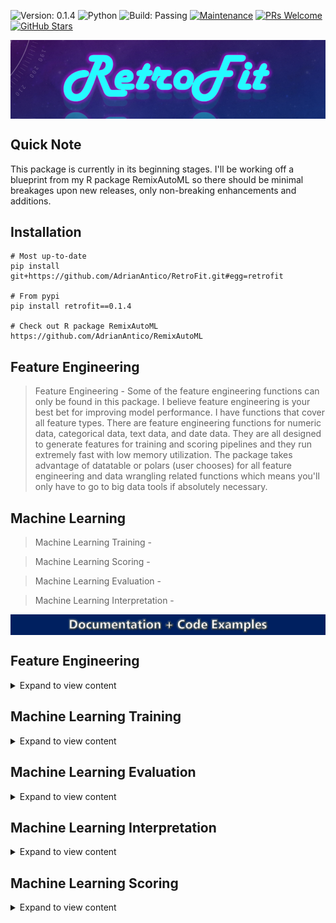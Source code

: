 ![Version: 0.1.4](https://img.shields.io/static/v1?label=Version&message=0.1.4&color=blue&?style=plastic)
![Python](https://img.shields.io/badge/Python-3.6%20%7C%203.7%20%7C%203.8%20%7C%203.9-blue)
![Build: Passing](https://img.shields.io/static/v1?label=Build&message=passing&color=brightgreen)
[![Maintenance](https://img.shields.io/badge/Maintained%3F-yes-green.svg)](https://GitHub.com/Naereen/StrapDown.js/graphs/commit-activity)
[![PRs Welcome](https://img.shields.io/badge/PRs-welcome-brightgreen.svg?style=default)](http://makeapullrequest.com)
[![GitHub Stars](https://img.shields.io/github/stars/AdrianAntico/RetroFit.svg?style=social)](https://github.com/AdrianAntico/retrofit)

<img src="https://raw.githubusercontent.com/AdrianAntico/RetroFit/main/images/PackageLogo.PNG" align="center" width="1000" />

## Quick Note
This package is currently in its beginning stages. I'll be working off a blueprint from my R package RemixAutoML so there should be minimal breakages upon new releases, only non-breaking enhancements and additions. 

## Installation
```
# Most up-to-date
pip install git+https://github.com/AdrianAntico/RetroFit.git#egg=retrofit

# From pypi
pip install retrofit==0.1.4

# Check out R package RemixAutoML
https://github.com/AdrianAntico/RemixAutoML
```


## Feature Engineering

> Feature Engineering - Some of the feature engineering functions can only be found in this package. I believe feature engineering is your best bet for improving model performance. I have functions that cover all feature types. There are feature engineering functions for numeric data, categorical data, text data, and date data. They are all designed to generate features for training and scoring pipelines and they run extremely fast with low memory utilization. The package takes advantage of datatable or polars (user chooses) for all feature engineering and data wrangling related functions which means you'll only have to go to big data tools if absolutely necessary.

## Machine Learning

> Machine Learning Training -

> Machine Learning Scoring -

> Machine Learning Evaluation -

> Machine Learning Interpretation -



<img src="https://raw.githubusercontent.com/AdrianAntico/RetroFit/main/images/Documentation.PNG" align="center" width="1000" />




## Feature Engineering
<p>

<details><summary>Expand to view content</summary>
<p>


### FE0 Feature Engineering: Row-Dependence
<p>

<details><summary>Expand to view content</summary>
<p>


#### **FE0_AutoLags()**
<p>

<details><summary>Function Description</summary>
<p>
 
<code>FE0_AutoLags()</code> Automatically generate any number of lags, for any number of columns, by any number of By-Variables, using datatable.

</p>
</details>

<details><summary>Code Example</summary>
<p>

```
# QA: Test FE0_AutoLags
import pkg_resources
import timeit
import datatable as dt
import polars as pl
import retrofit
from retrofit import FeatureEngineering as fe

## No Group Example: datatable
FilePath = pkg_resources.resource_filename('retrofit', 'datasets/BenchmarkData.csv')
data = dt.fread(FilePath)
t_start = timeit.default_timer()
Output = fe.FE0_AutoLags(
  data=data, 
  ArgsList=None, 
  LagPeriods=1, 
  LagColumnNames='Leads', 
  DateColumnName='CalendarDateColumn', 
  ByVariables=None, 
  ImputeValue=-1, 
  Sort=True, 
  Processing='datatable', 
  InputFrame='datatable', 
  OutputFrame='datatable')
t_end = timeit.default_timer()
print(t_end - t_start)
data1 = Output['data']
ArgsList = Output['ArgsList']
del Output
print(data1.names)
print(ArgsList)

## No Group Example: polars
data = pl.read_csv("C:/Users/Bizon/Documents/GitHub/BenchmarkData.csv")
t_start = timeit.default_timer()
Output = fe.FE0_AutoLags(
  data=data, 
  ArgsList=None, 
  LagPeriods=1, 
  LagColumnNames='Leads', 
  DateColumnName='CalendarDateColumn', 
  ByVariables=None, 
  ImputeValue=-1.0, 
  Sort=True, 
  Processing='polars', 
  InputFrame='polars', 
  OutputFrame='polars')
t_end = timeit.default_timer()
print(t_end - t_start)
data2 = Output['data']
ArgsList = Output['ArgsList']
del Output
print(data2.columns)
print(ArgsList)

## Group Example, Single Lag: datatable
FilePath = pkg_resources.resource_filename('retrofit', 'datasets/BenchmarkData.csv') 
data = dt.fread(FilePath)
t_start = timeit.default_timer()
Output = fe.FE0_AutoLags(
  data=data, 
  ArgsList=None, 
  LagPeriods=1, 
  LagColumnNames='Leads', 
  DateColumnName='CalendarDateColumn', 
  ByVariables=['MarketingSegments','MarketingSegments2','MarketingSegments3', 'Label'], 
  ImputeValue=-1, 
  Sort=True, 
  Processing='datatable',
  InputFrame='datatable',
  OutputFrame='datatable')
t_end = timeit.default_timer()
print(t_end - t_start)
data1 = Output['data']
ArgsList = Output['ArgsList']
del Output
print(data1.names)
print(ArgsList)

## Group Exmaple: polars
data = pl.read_csv("C:/Users/Bizon/Documents/GitHub/BenchmarkData.csv")
t_start = timeit.default_timer()
Output = fe.FE0_AutoLags(
  data=data, 
  ArgsList=None, 
  LagPeriods=1, 
  LagColumnNames='Leads', 
  DateColumnName='CalendarDateColumn', 
  ByVariables=['MarketingSegments','MarketingSegments2','MarketingSegments3', 'Label'], 
  ImputeValue=-1.0, 
  Sort=True, 
  Processing='polars', 
  InputFrame='polars', 
  OutputFrame='polars')
t_end = timeit.default_timer()
print(t_end - t_start)
data2 = Output['data']
ArgsList = Output['ArgsList']
del Output
print(data2.columns)
print(ArgsList)

## Group and Multiple Periods and LagColumnNames: datatable
FilePath = pkg_resources.resource_filename('retrofit', 'datasets/BenchmarkData.csv') 
data = dt.fread(FilePath)
t_start = timeit.default_timer()
Output = fe.FE0_AutoLags(
  data=data, 
  ArgsList=None, 
  LagPeriods=[1,3,5], 
  LagColumnNames=['Leads','XREGS1'], 
  DateColumnName='CalendarDateColumn', 
  ByVariables=['MarketingSegments','MarketingSegments2','MarketingSegments3', 'Label'], 
  ImputeValue=-1, 
  Sort=True, 
  Processing='datatable', 
  InputFrame='datatable', 
  OutputFrame='datatable')
t_end = timeit.default_timer()
print(t_end - t_start)
data1 = Output['data']
ArgsList = Output['ArgsList']
del Output
print(data1.names)
print(ArgsList)

## Group and Multiple Periods and LagColumnNames: datatable
data = pl.read_csv("C:/Users/Bizon/Documents/GitHub/BenchmarkData.csv")
t_start = timeit.default_timer()
Output = fe.FE0_AutoLags(
  data=data, 
  ArgsList=None, 
  LagPeriods=[1,3,5],
  LagColumnNames=['Leads','XREGS1'], 
  DateColumnName='CalendarDateColumn', 
  ByVariables=['MarketingSegments','MarketingSegments2','MarketingSegments3', 'Label'], 
  ImputeValue=-1.0, 
  Sort=True, 
  Processing='polars', 
  InputFrame='polars', 
  OutputFrame='polars')
t_end = timeit.default_timer()
print(t_end - t_start)
data2 = Output['data']
ArgsList = Output['ArgsList']
del Output
print(data2.columns)
print(ArgsList)
```

</p>
</details>



#### **FE0_AutoRollStats()**
<p>


<details><summary>Function Description</summary>
<p>
 
<code>FE0_AutoRollStats()</code> Automatically generate any number of moving averages, moving standard deviations, moving mins and moving maxs from any number of source columns, by any number of By-Variables, using datatable.

</p>
</details>

<details><summary>Code Example</summary>
<p>

```
# Test Function
import pkg_resources
import timeit
import datatable as dt
import retrofit
from retrofit import FeatureEngineering as fe

## Group Example:
FilePath = pkg_resources.resource_filename('retrofit', 'datasets/BenchmarkData.csv')
data = dt.fread(FilePath)
t_start = timeit.default_timer()
data = fe.FE0_AutoRollStats(
  data=data, 
  RollColumnNames='Leads', 
  DateColumnName='CalendarDateColumn', 
  ByVariables=None, 
  MovingAvg_Periods=[3,5,7], 
  MovingSD_Periods=[3,5,7], 
  MovingMin_Periods=[3,5,7], 
  MovingMax_Periods=[3,5,7], 
  ImputeValue=-1, 
  Sort=True, 
  Processing='datatable', 
  InputFrame='datatable', 
  OutputFrame='datatable')
t_end = timeit.default_timer()
print(t_end - t_start)
print(data.names)
    
## Group and Multiple Periods and RollColumnNames:
FilePath = pkg_resources.resource_filename('retrofit', 'datasets/BenchmarkData.csv') 
data = dt.fread(FilePath)
t_start = timeit.default_timer()
data = fe.FE0_AutoRollStats(
  data=data, 
  RollColumnNames=['Leads','XREGS1'], 
  DateColumnName='CalendarDateColumn', 
  ByVariables=['MarketingSegments', 'MarketingSegments2', 'MarketingSegments3', 'Label'], 
  MovingAvg_Periods=[3,5,7], 
  MovingSD_Periods=[3,5,7], 
  MovingMin_Periods=[3,5,7], 
  MovingMax_Periods=[3,5,7], 
  ImputeValue=-1, 
  Sort=True, 
  Processing='datatable', 
  InputFrame='datatable', 
  OutputFrame='datatable')
t_end = timeit.default_timer()
print(t_end - t_start)
print(data.names)

## No Group Example:
FilePath = pkg_resources.resource_filename('retrofit', 'datasets/BenchmarkData.csv') 
data = dt.fread(FilePath)
t_start = timeit.default_timer()
data = fe.FE0_AutoRollStats(
  data=data, 
  RollColumnNames='Leads', 
  DateColumnName='CalendarDateColumn', 
  ByVariables=None, 
  MovingAvg_Periods=[3,5,7], 
  MovingSD_Periods=[3,5,7], 
  MovingMin_Periods=[3,5,7], 
  MovingMax_Periods=[3,5,7], 
  ImputeValue=-1, 
  Sort=True, 
  Processing='datatable', 
  InputFrame='datatable', 
  OutputFrame='datatable')
t_end = timeit.default_timer()
print(t_end - t_start)
print(data.names)
```

</p>
</details>



#### **FE0_AutoDiff()**
<p>

<details><summary>Function Description</summary>
<p>
 
<code>FE0_AutoDiff()</code> Automatically generate any number of differences from any number of source columns, for numeric, character, and date columns, by any number of By-Variables, using datatable.

</p>
</details>

<details><summary>Code Example</summary>
<p>

```
# Test Function
import pkg_resources
import timeit
import datatable as dt
import retrofit
from retrofit import FeatureEngineering as fe

## Group Example:
FilePath = pkg_resources.resource_filename('retrofit', 'datasets/BenchmarkData.csv')
data = dt.fread(FilePath)
t_start = timeit.default_timer()
data = fe.FE0_AutoDiff(
  data=data, 
  DateColumnName = 'CalendarDateColumn', 
  ByVariables = ['MarketingSegments', 'MarketingSegments2', 'MarketingSegments3', 'Label'], 
  DiffNumericVariables = 'Leads', 
  DiffDateVariables = 'CalendarDateColumn', 
  DiffGroupVariables = None, 
  NLag1 = 0, 
  NLag2 = 1, 
  Sort=True, 
  Processing='datatable',
  InputFrame = 'datatable', 
  OutputFrame = 'datatable')
t_end = timeit.default_timer()
print(t_end - t_start)
print(data.names)
    
## Group and Multiple Periods and RollColumnNames:
FilePath = pkg_resources.resource_filename('retrofit', 'datasets/BenchmarkData.csv')
data = dt.fread(FilePath)
t_start = timeit.default_timer()
data = fe.FE0_AutoDiff(
  data=data, 
  DateColumnName = 'CalendarDateColumn',
  ByVariables = ['MarketingSegments', 'MarketingSegments2', 'MarketingSegments3', 'Label'], 
  DiffNumericVariables = 'Leads', 
  DiffDateVariables = 'CalendarDateColumn', 
  DiffGroupVariables = None, 
  NLag1 = 0, 
  NLag2 = 1, 
  Sort=True, 
  Processing = 'datatable',
  InputFrame = 'datatable',
  OutputFrame = 'datatable')
t_end = timeit.default_timer()
print(t_end - t_start)
print(data.names)

## No Group Example:
FilePath = pkg_resources.resource_filename('retrofit', 'datasets/BenchmarkData.csv') 
data = dt.fread(FilePath)
t_start = timeit.default_timer()
data = fe.FE0_AutoDiff(
  data=data, 
  DateColumnName = 'CalendarDateColumn', 
  ByVariables = None, 
  DiffNumericVariables = 'Leads', 
  DiffDateVariables = 'CalendarDateColumn', 
  DiffGroupVariables = None, 
  NLag1 = 0, 
  NLag2 = 1, 
  Sort=True, 
  Processing = 'datatable',
  InputFrame = 'datatable', 
  OutputFrame = 'datatable')
t_end = timeit.default_timer()
print(t_end - t_start)
print(data.names)
```

</p>
</details>



</p>
</details>


### FE1 Feature Engineering: Row-Independence
<p>

<details><summary>Expand to view content</summary>
<p>

#### **FE1_AutoCalendarVariables()**
<p>

<details><summary>Function Description</summary>
<p>
 
<code>FE1_AutoCalendarVariables()</code> Automatically generate calendar variables from your datatable.

</p>
</details>

<details><summary>Code Example</summary>
<p>

```
# Test Function
import pkg_resources
import timeit
import datatable as dt
import retrofit
from retrofit import FeatureEngineering as fe
 
# Data can be created using the R package RemixAutoML and function FakeDataGenerator
FilePath = pkg_resources.resource_filename('retrofit', 'datasets/BenchmarkData.csv') 
data = dt.fread(FilePath)
t_start = timeit.default_timer()
data = fe.AutoCalendarVariables(
  data=data, 
  ArgsList=None, 
  DateColumnNames = 'CalendarDateColumn', 
  CalendarVariables = ['wday','mday','wom','month','quarter','year'], 
  Processing = 'datatable', 
  InputFrame = 'datatable', 
  OutputFrame = 'datatable')
t_end = timeit.default_timer()
print(t_end - t_start)
data.names
```

</p>
</details>





#### **FE1_DummyVariables()**
<p>

<details><summary>Function Description</summary>
<p>
 
<code>FE1_DummyVariables()</code> Automatically generate dummy variables for user supplied categorical columns

</p>
</details>

<details><summary>Code Example</summary>
<p>

```
# Example: datatable
import pkg_resources
import timeit
import datatable as dt
import retrofit
from retrofit import FeatureEngineering as fe
FilePath = pkg_resources.resource_filename('retrofit', 'datasets/BenchmarkData.csv') 
data = dt.fread(FilePath)
t_start = timeit.default_timer()
Output = fe.FE1_DummyVariables(
  data=data, 
  ArgsList=None, 
  CategoricalColumnNames=['MarketingSegments','MarketingSegments2'], 
  Processing='datatable', 
  InputFrame='datatable', 
  OutputFrame='datatable')
t_end = timeit.default_timer()
t_end - t_start
data = Output['data']
ArgsList = Output['ArgsList']


# Example: polars
import retrofit
from retrofit import FeatureEngineering as fe
import polars as pl
data = pl.read_csv("C:/Users/Bizon/Documents/GitHub/BenchmarkData.csv")
t_start = timeit.default_timer()
Output = fe.FE1_DummyVariables(
  data=data, 
  ArgsList=None, 
  CategoricalColumnNames=['MarketingSegments','MarketingSegments2'], 
  Processing='polars', 
  InputFrame='polars', 
  OutputFrame='polars')
t_end = timeit.default_timer()
t_end - t_start
data = Output['data']
ArgsList = Output['ArgsList']
```

</p>
</details>





</p>
</details>



### FE2 Feature Engineering: Full-Data-Set
<p>

<details><summary>Expand to view content</summary>
<p>


#### **FE2_AutoDataParition()**
<p>

<details><summary>Function Description</summary>
<p>
 
<code>FE2_AutoDataParition()</code> Automatically create data sets for training based on random or time based splits

</p>
</details>

<details><summary>Code Example</summary>
<p>


```
# FE2_AutoDataParition
import pkg_resources
import timeit
import datatable as dt
import polars as pl
import retrofit
from retrofit import FeatureEngineering as fe
from retrofit import utils as u

# datatable random Example
FilePath = pkg_resources.resource_filename('retrofit', 'datasets/BenchmarkData.csv') 
data = dt.fread(FilePath)
t_start = timeit.default_timer()
DataSets = fe.FE2_AutoDataParition(
  data=data, 
  ArgsList=None, 
  DateColumnName='CalendarDateColumn', 
  PartitionType='random', 
  Ratios=[0.70,0.20,0.10], 
  Sort = False,
  ByVariables=None, 
  Processing='datatable', 
  InputFrame='datatable', 
  OutputFrame='datatable')
t_end = timeit.default_timer()
print(t_end - t_start)
TrainData = DataSets['TrainData']
ValidationData = DataSets['ValidationData']
TestData = DataSets['TestData']
ArgsList = DataSets['ArgsList']

# polars random Example
data = pl.read_csv("C:/Users/Bizon/Documents/GitHub/BenchmarkData.csv")
t_start = timeit.default_timer()
DataSets = fe.FE2_AutoDataParition(
  data=data, 
  ArgsList=None, 
  DateColumnName='CalendarDateColumn', 
  PartitionType='random', 
  Ratios=[0.70,0.20,0.10], 
  ByVariables=None, 
  Sort = False,
  Processing='polars', 
  InputFrame='polars', 
  OutputFrame='polars')
t_end = timeit.default_timer()
print(t_end - t_start)
TrainData = DataSets['TrainData']
ValidationData = DataSets['ValidationData']
TestData = DataSets['TestData']
ArgsList = DataSets['ArgsList']

# datatable time Example
FilePath = pkg_resources.resource_filename('retrofit', 'datasets/BenchmarkData.csv')
data = dt.fread(FilePath)
t_start = timeit.default_timer()
DataSets = fe.FE2_AutoDataParition(
  data=data, 
  ArgsList=None, 
  DateColumnName='CalendarDateColumn', 
  PartitionType='time', 
  Ratios=[0.70,0.20,0.10], 
  Sort = True,
  ByVariables=None, 
  Processing='datatable', 
  InputFrame='datatable', 
  OutputFrame='datatable')
t_end = timeit.default_timer()
print(t_end - t_start)
TrainData = DataSets['TrainData']
ValidationData = DataSets['ValidationData']
TestData = DataSets['TestData']
ArgsList = DataSets['ArgsList']

# polars time Example
data = pl.read_csv("C:/Users/Bizon/Documents/GitHub/BenchmarkData.csv")
t_start = timeit.default_timer()
DataSets = fe.FE2_AutoDataParition(
  data=data, 
  ArgsList=None, 
  DateColumnName='CalendarDateColumn', 
  PartitionType='time', 
  Ratios=[0.70,0.20,0.10], 
  ByVariables=None, 
  Sort = True,
  Processing='polars', 
  InputFrame='polars', 
  OutputFrame='polars')
t_end = timeit.default_timer()
t_end - t_start
TrainData = DataSets['TrainData']
ValidationData = DataSets['ValidationData']
TestData = DataSets['TestData']
ArgsList = DataSets['ArgsList']
```

</p>
</details>




</p>
</details>


### FE3 Feature Engineering: Model-Based
<p>

<details><summary>Expand to view content</summary>
<p>

##### Coming soon

</p>
</details>

</p>
</details>



## Machine Learning Training
<p>
 
<details><summary>Expand to view content</summary>
<p>


### ML0 Machine Learning: Prepare for Modeling
<p>

<details><summary>Expand to view content</summary>
<p>


#### **ML0_Parameters()**
<details><summary>Function Description</summary>
<p>
 
<code>ML0_Parameters()</code> Automatically generate parameters for modeling. User can update the parameters as desired.

</p>
</details>

<details><summary>Code Example</summary>
<p>

```
# Setup Environment
import pkg_resources
import timeit
import datatable as dt
from datatable import sort, f, by
import retrofit
from retrofit import FeatureEngineering as fe
from retrofit import MachineLearning as ml

# Load some data
FilePath = pkg_resources.resource_filename('retrofit', 'datasets/BenchmarkData.csv') 
data = dt.fread(FilePath)

# Create partitioned data sets
Data = fe.FE2_AutoDataParition(
  data=data, 
  ArgsList=None, 
  DateColumnName=None, 
  PartitionType='random', 
  Ratios=[0.7,0.2,0.1], 
  ByVariables=None, 
  Sort=False, 
  Processing='datatable', 
  InputFrame='datatable', 
  OutputFrame='datatable')

# Prepare modeling data sets
DataSets = ml.ML0_GetModelData(
  Processing='catboost',
  TrainData=Data['TrainData'],
  ValidationData=Data['ValidationData'],
  TestData=Data['TestData'],
  ArgsList=None,
  TargetColumnName='Leads',
  NumericColumnNames=['XREGS1','XREGS2','XREGS3'],
  CategoricalColumnNames=['MarketingSegments','MarketingSegments2','MarketingSegments3','Label'],
  TextColumnNames=None,
  WeightColumnName=None,
  Threads=-1,
  InputFrame='datatable')

# Get args list for algorithm and target type
ModelArgs = ml.ML0_Parameters(
  Algorithms='CatBoost', 
  TargetType="Regression", 
  TrainMethod="Train")
```

</p>
</details>



#### **ML0_GetModelData()**
<p>

<details><summary>Function Description</summary>
<p>
 
<code>ML0_GetModelData()</code> Automatically create data sets chosen ML algorithm. Currently supports catboost, xgboost, and lightgbm.

</p>
</details>

<details><summary>Code Example</summary>
<p>

```
# ML0_GetModelData Example:
import pkg_resources
import datatable as dt
from datatable import sort, f, by
import retrofit
from retrofit import FeatureEngineering as fe
from retrofit import MachineLearning as ml

############################################################################################
# CatBoost
############################################################################################

# Load some data
FilePath = pkg_resources.resource_filename('retrofit', 'datasets/BenchmarkData.csv') 
data = dt.fread(FilePath)
    
# Create partitioned data sets
DataSets = fe.FE2_AutoDataParition(
  data=data, 
  ArgsList=None, 
  DateColumnName='CalendarDateColumn', 
  PartitionType='random', 
  Ratios=[0.70,0.20,0.10], 
  ByVariables=None, 
  Processing='datatable', 
  InputFrame='datatable', 
  OutputFrame='datatable')

# Collect partitioned data
TrainData = DataSets['TrainData']
ValidationData = DataSets['ValidationData']
TestData = DataSets['TestData']
del DataSets

# Create catboost data sets
DataSets = ml.ML0_GetModelData(
  TrainData=TrainData, 
  ValidationData=ValidationData, 
  TestData=TestData, 
  ArgsList=None, 
  TargetColumnName='Leads', 
  NumericColumnNames=['XREGS1', 'XREGS2', 'XREGS3'], 
  CategoricalColumnNames=['MarketingSegments','MarketingSegments2','MarketingSegments3','Label'], 
  TextColumnNames=None, 
  WeightColumnName=None, 
  Threads=-1, 
  Processing='catboost', 
  InputFrame='datatable')
  
# Collect catboost training data
catboost_train = DataSets['train_data']
catboost_validation = DataSets['validation_data']
catboost_test = DataSets['test_data']

############################################################################################
# XGBoost
############################################################################################

# Load some data
FilePath = pkg_resources.resource_filename('retrofit', 'datasets/BenchmarkData.csv') 
data = dt.fread(FilePath)
    
# Create partitioned data sets
DataSets = fe.FE2_AutoDataParition(
  data=data, 
  ArgsList=None, 
  DateColumnName='CalendarDateColumn', 
  PartitionType='random', 
  Ratios=[0.70,0.20,0.10], 
  ByVariables=None, 
  Processing='datatable', 
  InputFrame='datatable', 
  OutputFrame='datatable')

# Collect partitioned data
TrainData = DataSets['TrainData']
ValidationData = DataSets['ValidationData']
TestData = DataSets['TestData']
del DataSets

# Create xgboost data sets
DataSets = ml.ML0_GetModelData(
  TrainData=TrainData, 
  ValidationData=ValidationData, 
  TestData=TestData, 
  ArgsList=None, 
  TargetColumnName='Leads', 
  NumericColumnNames=['XREGS1', 'XREGS2', 'XREGS3'], 
  CategoricalColumnNames=['MarketingSegments','MarketingSegments2','MarketingSegments3','Label'], 
  TextColumnNames=None, 
  WeightColumnName=None, 
  Threads=-1, 
  Processing='xgboost', 
  InputFrame='datatable')
  
# Collect xgboost training data
xgboost_train = DataSets['train_data']
xgboost_validation = DataSets['validation_data']
xgboost_test = DataSets['test_data']

############################################################################################
# LightGBM
############################################################################################

# Load some data
FilePath = pkg_resources.resource_filename('retrofit', 'datasets/BenchmarkData.csv') 
data = dt.fread(FilePath)
    
# Create partitioned data sets
DataSets = fe.FE2_AutoDataParition(
  data=data, 
  ArgsList=None, 
  DateColumnName='CalendarDateColumn', 
  PartitionType='random', 
  Ratios=[0.70,0.20,0.10], 
  ByVariables=None, 
  Processing='datatable', 
  InputFrame='datatable', 
  OutputFrame='datatable')

# Collect partitioned data
TrainData = DataSets['TrainData']
ValidationData = DataSets['ValidationData']
TestData = DataSets['TestData']
del DataSets

# Create lightgbm data sets
DataSets = ml.ML0_GetModelData(
  TrainData=TrainData, 
  ValidationData=ValidationData, 
  TestData=TestData, 
  ArgsList=None, 
  TargetColumnName='Leads', 
  NumericColumnNames=['XREGS1', 'XREGS2', 'XREGS3'], 
  CategoricalColumnNames=['MarketingSegments','MarketingSegments2','MarketingSegments3','Label'], 
  TextColumnNames=None, 
  WeightColumnName=None, 
  Threads=-1, 
  Processing='lightgbm', 
  InputFrame='datatable')
  
# Collect lightgbm training data
lightgbm_train = DataSets['train_data']
lightgbm_validation = DataSets['validation_data']
lightgbm_test = DataSets['test_data']
```

</p>
</details>




</p>
</details>



### ML1 Machine Learning: RetroFit Class
<p>

<details><summary>Expand to view content</summary>
<p>


<details><summary>Class Goals</summary>
<p>

```
####################################
# Goals
####################################

Class Initialization
Model Initialization
Training
Feature Tuning
Grid Tuning
Model Scoring
Model Evaluation
Model Interpretation
```

</p>
</details>

<details><summary>Class Functions</summary>
<p>

```
####################################
# Functions
####################################

ML1_Single_Train()
ML1_Single_Score()
PrintAlgoArgs()
```

</p>
</details>


<details><summary>Class Attributes</summary>
<p>

```
####################################
# Attributes
####################################

self.ModelArgs = ModelArgs
self.ModelArgsNames = [*self.ModelArgs]
self.Runs = len(self.ModelArgs)
self.DataSets = DataSets
self.DataSetsNames = [*self.DataSets]
self.ModelList = dict()
self.ModelListNames = []
self.FitList = dict()
self.FitListNames = []
self.EvaluationList = dict()
self.EvaluationListNames = []
self.InterpretationList = dict()
self.InterpretationListNames = []
self.CompareModelsList = dict()
self.CompareModelsListNames = []
```

</p>
</details>


<details><summary>Ftrl Examples</summary>
<p>


<details><summary>Regression</summary>
<p>

```
####################################
# Ftrl Regression
####################################

# Setup Environment
import pkg_resources
import timeit
import datatable as dt
from datatable import sort, f, by
import retrofit
from retrofit import FeatureEngineering_old as fe
from retrofit import MachineLearning as ml

# Load some data
FilePath = pkg_resources.resource_filename('retrofit', 'datasets/RegressionData.csv') 
data = dt.fread(FilePath)

# Create partitioned data sets
DataFrames = fe.FE2_AutoDataParition(
  data = data, 
  ArgsList = None, 
  DateColumnName = None, 
  PartitionType = 'random', 
  Ratios = [0.7,0.2,0.1], 
  ByVariables = None, 
  Sort = False, 
  Processing = 'datatable', 
  InputFrame = 'datatable', 
  OutputFrame = 'datatable')

# Prepare modeling data sets
ModelData = ml.ML0_GetModelData(
  Processing = 'Ftrl',
  TrainData = DataFrames['TrainData'],
  ValidationData = DataFrames['ValidationData'],
  TestData = DataFrames['TestData'],
  ArgsList = None,
  TargetColumnName = 'Adrian',
  NumericColumnNames = list(data.names[1:11]),
  CategoricalColumnNames = ['Factor_1', 'Factor_2', 'Factor_3'],
  TextColumnNames = None,
  WeightColumnName = None,
  Threads = -1,
  InputFrame = 'datatable')

# Get args list for algorithm and target type
ModelArgs = ml.ML0_Parameters(
  Algorithms = 'Ftrl', 
  TargetType = "Regression", 
  TrainMethod = "Train")

# Initialize RetroFit
x = ml.RetroFit(ModelArgs, ModelData, DataFrames)

# Train Model
x.ML1_Single_Train(Algorithm = 'Ftrl')

# Score data
x.ML1_Single_Score(
  DataName = x.DataSetsNames[2], 
  ModelName = x.ModelListNames[0], 
  Algorithm = 'Ftrl', 
  NewData = None)

# Scoring data names
x.DataSetsNames

# Scoring data
x.DataSets.get('Scored_test_data_Ftrl_1')

# Check ModelArgs Dict
x.PrintAlgoArgs(Algo='Ftrl')

# List of model names
x.ModelListNames

# List of model fitted names
x.FitListNames
```

</p>
</details>


<details><summary>Classification</summary>
<p>

```
####################################
# Ftrl Classification
####################################

# Setup Environment
import pkg_resources
import timeit
import datatable as dt
from datatable import sort, f, by
import retrofit
from retrofit import FeatureEngineering_old as fe
from retrofit import MachineLearning as ml

# Load some data
FilePath = pkg_resources.resource_filename('retrofit', 'datasets/ClassificationData.csv')
data = dt.fread(FilePath)

# Create partitioned data sets
DataFrames = fe.FE2_AutoDataParition(
  data = data, 
  ArgsList = None, 
  DateColumnName = None, 
  PartitionType = 'random', 
  Ratios = [0.7,0.2,0.1], 
  ByVariables = None, 
  Sort = False, 
  Processing = 'datatable', 
  InputFrame = 'datatable', 
  OutputFrame = 'datatable')

# Prepare modeling data sets
ModelData = ml.ML0_GetModelData(
  Processing = 'Ftrl',
  TrainData = DataFrames['TrainData'],
  ValidationData = DataFrames['ValidationData'],
  TestData = DataFrames['TestData'],
  ArgsList = None,
  TargetColumnName = 'Adrian',
  NumericColumnNames = list(data.names[1:11]),
  CategoricalColumnNames = ['Factor_1', 'Factor_2', 'Factor_3'],
  TextColumnNames = None,
  WeightColumnName = None,
  Threads = -1,
  InputFrame = 'datatable')

# Get args list for algorithm and target type
ModelArgs = ml.ML0_Parameters(
  Algorithms = 'Ftrl', 
  TargetType = "Classification", 
  TrainMethod = "Train")

# Initialize RetroFit
x = ml.RetroFit(ModelArgs, ModelData, DataFrames)

# Train Model
x.ML1_Single_Train(Algorithm = 'Ftrl')

# Score data
x.ML1_Single_Score(
  DataName = x.DataSetsNames[2],
  ModelName = x.ModelListNames[0],
  Algorithm = 'Ftrl',
  NewData = None)

# Scoring data names
x.DataSetsNames

# Scoring data
x.DataSets.get('Scored_test_data_Ftrl_1')

# Check ModelArgs Dict
x.PrintAlgoArgs(Algo='Ftrl')

# List of model names
x.ModelListNames

# List of model fitted names
x.FitListNames
```

</p>
</details>


<details><summary>MultiClass</summary>
<p>

```
####################################
# Ftrl MultiClass
####################################

# Setup Environment
import pkg_resources
import timeit
import datatable as dt
from datatable import sort, f, by
import retrofit
from retrofit import FeatureEngineering_old as fe
from retrofit import MachineLearning as ml

# Load some data
FilePath = pkg_resources.resource_filename('retrofit', 'datasets/MultiClassData.csv')
data = dt.fread(FilePath)

# Create partitioned data sets
DataFrames = fe.FE2_AutoDataParition(
  data = data, 
  ArgsList = None, 
  DateColumnName = None, 
  PartitionType = 'random', 
  Ratios = [0.7,0.2,0.1], 
  ByVariables = None, 
  Sort = False, 
  Processing = 'datatable', 
  InputFrame = 'datatable', 
  OutputFrame = 'datatable')

# Prepare modeling data sets
ModelData = ml.ML0_GetModelData(
  Processing = 'Ftrl',
  TrainData = DataFrames['TrainData'],
  ValidationData = DataFrames['ValidationData'],
  TestData = DataFrames['TestData'],
  ArgsList = None,
  TargetColumnName = 'Adrian',
  NumericColumnNames = list(data.names[1:11]),
  CategoricalColumnNames = ['Factor_2', 'Factor_3'],
  TextColumnNames = None,
  WeightColumnName = None,
  Threads = -1,
  InputFrame = 'datatable')

# Get args list for algorithm and target type
ModelArgs = ml.ML0_Parameters(
  Algorithms = 'Ftrl',
  TargetType = "MultiClass",
  TrainMethod = "Train")

# Initialize RetroFit
x = ml.RetroFit(ModelArgs, ModelData, DataFrames)

# Train Model
x.ML1_Single_Train(Algorithm = 'Ftrl')

# Score data
x.ML1_Single_Score(
  DataName = x.DataSetsNames[2],
  ModelName = x.ModelListNames[0],
  Algorithm = 'Ftrl',
  NewData = None)

# Scoring data names
x.DataSetsNames

# Scoring data
x.DataSets.get('Scored_test_data_Ftrl_1').names

# Check ModelArgs Dict
x.PrintAlgoArgs(Algo='Ftrl')

# List of model names
x.ModelListNames

# List of model fitted names
x.FitListNames
```

</p>
</details>

</p>
</details>


<details><summary>CatBoost Examples</summary>
<p>

<details><summary>Regression</summary>
<p>

```
####################################
# CatBoost Regression
####################################

# Setup Environment
import pkg_resources
import timeit
import datatable as dt
from datatable import sort, f, by
import retrofit
from retrofit import FeatureEngineering_old as fe
from retrofit import MachineLearning as ml

# Load some data
FilePath = pkg_resources.resource_filename('retrofit', 'datasets/RegressionData.csv') 
data = dt.fread(FilePath)

# Create partitioned data sets
DataFrames = fe.FE2_AutoDataParition(
  data = data, 
  ArgsList = None, 
  DateColumnName = None, 
  PartitionType = 'random', 
  Ratios = [0.7,0.2,0.1], 
  ByVariables = None, 
  Sort = False, 
  Processing = 'datatable', 
  InputFrame = 'datatable', 
  OutputFrame = 'datatable')

# Prepare modeling data sets
ModelData = ml.ML0_GetModelData(
  Processing = 'catboost',
  TrainData = DataFrames['TrainData'],
  ValidationData = DataFrames['ValidationData'],
  TestData = DataFrames['TestData'],
  ArgsList = None,
  TargetColumnName = 'Adrian',
  NumericColumnNames = list(data.names[1:11]),
  CategoricalColumnNames = ['Factor_1', 'Factor_2', 'Factor_3'],
  TextColumnNames = None,
  WeightColumnName = None,
  Threads = -1,
  InputFrame = 'datatable')

# Get args list for algorithm and target type
ModelArgs = ml.ML0_Parameters(
  Algorithms = 'CatBoost', 
  TargetType = "Regression", 
  TrainMethod = "Train")

# Update iterations to run quickly
ModelArgs.get('CatBoost').get('AlgoArgs')['iterations'] = 50

# Initialize RetroFit
x = ml.RetroFit(ModelArgs, ModelData, DataFrames)

# Train Model
x.ML1_Single_Train(Algorithm = 'CatBoost')

# Score data
x.ML1_Single_Score(
  DataName = x.DataSetsNames[2], 
  ModelName = x.ModelListNames[0],
  Algorithm = 'CatBoost',
  NewData = None)

# Scoring data names
x.DataSetsNames

# Scoring data
x.DataSets.get('Scored_test_data_CatBoost_1')

# Check ModelArgs Dict
x.PrintAlgoArgs(Algo = 'CatBoost')

# List of model names
x.ModelListNames

# List of model fitted names
x.FitListNames
```

</p>
</details>


<details><summary>Classification</summary>
<p>

```
####################################
# CatBoost Classification
####################################

# Setup Environment
import pkg_resources
import timeit
import datatable as dt
from datatable import sort, f, by
import retrofit
from retrofit import FeatureEngineering_old as fe
from retrofit import MachineLearning as ml

# Load some data
FilePath = pkg_resources.resource_filename('retrofit', 'datasets/ClassificationData.csv') 
data = dt.fread(FilePath)

# Create partitioned data sets
DataFrames = fe.FE2_AutoDataParition(
  data = data, 
  ArgsList = None, 
  DateColumnName = None, 
  PartitionType = 'random', 
  Ratios = [0.7,0.2,0.1], 
  ByVariables = None, 
  Sort = False, 
  Processing = 'datatable', 
  InputFrame = 'datatable', 
  OutputFrame = 'datatable')

# Prepare modeling data sets
ModelData = ml.ML0_GetModelData(
  Processing = 'catboost',
  TrainData = DataFrames['TrainData'],
  ValidationData = DataFrames['ValidationData'],
  TestData = DataFrames['TestData'],
  ArgsList = None,
  TargetColumnName = 'Adrian',
  NumericColumnNames = list(data.names[1:11]),
  CategoricalColumnNames = ['Factor_1', 'Factor_2', 'Factor_3'],
  TextColumnNames = None,
  WeightColumnName = None,
  Threads = -1,
  InputFrame = 'datatable')

# Get args list for algorithm and target type
ModelArgs = ml.ML0_Parameters(
  Algorithms = 'CatBoost', 
  TargetType = 'Classification', 
  TrainMethod = 'Train')

# Update iterations to run quickly
ModelArgs.get('CatBoost').get('AlgoArgs')['iterations'] = 50

# Initialize RetroFit
x = ml.RetroFit(ModelArgs, ModelData, DataFrames)

# Train Model
x.ML1_Single_Train(Algorithm = 'CatBoost')

# Score data
x.ML1_Single_Score(
  DataName = x.DataSetsNames[2], 
  ModelName = x.ModelListNames[0],
  Algorithm = 'CatBoost',
  NewData = None)

# Scoring data names
x.DataSetsNames

# Scoring data
x.DataSets.get('Scored_test_data_CatBoost_1')

# Check ModelArgs Dict
x.PrintAlgoArgs(Algo = 'CatBoost')

# List of model names
x.ModelListNames

# List of model fitted names
x.FitListNames
```

</p>
</details>


<details><summary>MultiClass</summary>
<p>

```
####################################
# CatBoost MultiClass
####################################

# Setup Environment
import pkg_resources
import timeit
import datatable as dt
from datatable import sort, f, by
import retrofit
from retrofit import FeatureEngineering_old as fe
from retrofit import MachineLearning as ml

# Load some data
FilePath = pkg_resources.resource_filename('retrofit', 'datasets/MultiClassData.csv') 
data = dt.fread(FilePath)

# Create partitioned data sets
DataFrames = fe.FE2_AutoDataParition(
  data = data, 
  ArgsList = None, 
  DateColumnName = None, 
  PartitionType = 'random', 
  Ratios = [0.7,0.2,0.1], 
  ByVariables = None, 
  Sort = False, 
  Processing = 'datatable', 
  InputFrame = 'datatable', 
  OutputFrame = 'datatable')

# Prepare modeling data sets
ModelData = ml.ML0_GetModelData(
  Processing = 'catboost',
  TrainData = DataFrames['TrainData'],
  ValidationData = DataFrames['ValidationData'],
  TestData = DataFrames['TestData'],
  ArgsList = None,
  TargetColumnName = 'Adrian',
  NumericColumnNames = list(data.names[1:11]),
  CategoricalColumnNames = ['Factor_2', 'Factor_3'],
  TextColumnNames = None,
  WeightColumnName = None,
  Threads = -1,
  InputFrame = 'datatable')

# Get args list for algorithm and target type
ModelArgs = ml.ML0_Parameters(
  Algorithms = 'CatBoost',
  TargetType = 'MultiClass',
  TrainMethod = 'Train')

# Update iterations to run quickly
ModelArgs.get('CatBoost').get('AlgoArgs')['iterations'] = 50

# Initialize RetroFit
x = ml.RetroFit(ModelArgs, ModelData, DataFrames)

# Train Model
x.ML1_Single_Train(Algorithm = 'CatBoost')

# Score data
x.ML1_Single_Score(
  DataName = x.DataSetsNames[2], 
  ModelName = x.ModelListNames[0],
  Algorithm = 'CatBoost',
  NewData = None)

# Scoring data names
x.DataSetsNames

# Scoring data
x.DataSets.get('Scored_test_data_CatBoost_1')

# Check ModelArgs Dict
x.PrintAlgoArgs(Algo = 'CatBoost')

# List of model names
x.ModelListNames

# List of model fitted names
x.FitListNames
```

</p>
</details>


</p>
</details>


<details><summary>XGBoost Examples</summary>
<p>


<details><summary>Regression</summary>
<p

```
####################################
# XGBoost Regression
####################################

# Setup Environment
import pkg_resources
import timeit
import datatable as dt
from datatable import sort, f, by
import retrofit
from retrofit import FeatureEngineering_old as fe
from retrofit import MachineLearning as ml

# Load some data
FilePath = pkg_resources.resource_filename('retrofit', 'datasets/RegressionData.csv') 
data = dt.fread(FilePath)

# Dummify
Output = fe.FE1_DummyVariables(
  data = data, 
  ArgsList = None, 
  CategoricalColumnNames = ['Factor_1','Factor_2','Factor_3'],
  Processing = 'datatable', 
  InputFrame = 'datatable', 
  OutputFrame = 'datatable')
data = Output['data']
data = data[:, [name not in ['Factor_1','Factor_2','Factor_3'] for name in data.names]]

# Create partitioned data sets
DataFrames = fe.FE2_AutoDataParition(
  data = data, 
  ArgsList = None, 
  DateColumnName = None, 
  PartitionType = 'random', 
  Ratios = [0.7,0.2,0.1], 
  ByVariables = None, 
  Sort = False, 
  Processing = 'datatable', 
  InputFrame = 'datatable', 
  OutputFrame = 'datatable')

# Features
Features = [z for z in list(data.names) if not z in ['Adrian','DateTime','Comment','Weights']]

# Prepare modeling data sets
ModelData = ml.ML0_GetModelData(
  Processing = 'xgboost',
  TrainData = DataFrames['TrainData'],
  ValidationData = DataFrames['ValidationData'],
  TestData = DataFrames['TestData'],
  ArgsList = None,
  TargetColumnName = 'Adrian',
  NumericColumnNames = Features,
  CategoricalColumnNames = None,
  TextColumnNames = None,
  WeightColumnName = None,
  Threads = -1,
  InputFrame = 'datatable')

# Get args list for algorithm and target type
ModelArgs = ml.ML0_Parameters(
  Algorithms = 'XGBoost', 
  TargetType = "Regression", 
  TrainMethod = "Train")

# Update iterations to run quickly
ModelArgs.get('XGBoost').get('AlgoArgs')['num_boost_round'] = 50

# Initialize RetroFit
x = ml.RetroFit(ModelArgs, ModelData, DataFrames)

# Train Model
x.ML1_Single_Train(Algorithm = 'XGBoost')

# Score data
x.ML1_Single_Score(
  DataName = x.DataSetsNames[2],
  ModelName = x.ModelListNames[0],
  Algorithm = 'XGBoost',
  NewData = None)

# Scoring data names
x.DataSetsNames

# Scoring data
x.DataSets.get('Scored_test_data_XGBoost_1')

# Check ModelArgs Dict
x.PrintAlgoArgs(Algo = 'XGBoost')

# List of model names
x.ModelListNames

# List of model fitted names
x.FitListNames
```

</p>
</details>


<details><summary>Classification</summary>
<p>

```
####################################
# XGBoost Classification
####################################

# Setup Environment
import pkg_resources
import timeit
import datatable as dt
from datatable import sort, f, by
import retrofit
from retrofit import FeatureEngineering_old as fe
from retrofit import MachineLearning as ml

# Load some data
FilePath = pkg_resources.resource_filename('retrofit', 'datasets/ClassificationData.csv') 
data = dt.fread(FilePath)

# Dummify
Output = fe.FE1_DummyVariables(
  data = data, 
  ArgsList = None, 
  CategoricalColumnNames = ['Factor_1','Factor_2','Factor_3'],
  Processing = 'datatable', 
  InputFrame = 'datatable', 
  OutputFrame = 'datatable')
data = Output['data']
data = data[:, [name not in ['Factor_1','Factor_2','Factor_3'] for name in data.names]]

# Create partitioned data sets
DataFrames = fe.FE2_AutoDataParition(
  data = data, 
  ArgsList = None, 
  DateColumnName = None, 
  PartitionType = 'random', 
  Ratios = [0.7,0.2,0.1], 
  ByVariables = None, 
  Sort = False, 
  Processing = 'datatable', 
  InputFrame = 'datatable', 
  OutputFrame = 'datatable')

# Features
Features = [z for z in list(data.names) if not z in ['Adrian','DateTime','Comment','Weights']]

# Prepare modeling data sets
ModelData = ml.ML0_GetModelData(
  Processing = 'xgboost',
  TrainData = DataFrames['TrainData'],
  ValidationData = DataFrames['ValidationData'],
  TestData = DataFrames['TestData'],
  ArgsList = None,
  TargetColumnName = 'Adrian',
  NumericColumnNames = Features,
  CategoricalColumnNames = None,
  TextColumnNames = None,
  WeightColumnName = None,
  Threads = -1,
  InputFrame = 'datatable')

# Get args list for algorithm and target type
ModelArgs = ml.ML0_Parameters(
  Algorithms = 'XGBoost', 
  TargetType = "Classification", 
  TrainMethod = "Train")

# Update iterations to run quickly
ModelArgs.get('XGBoost').get('AlgoArgs')['num_boost_round'] = 50

# Initialize RetroFit
x = ml.RetroFit(ModelArgs, ModelData, DataFrames)

# Train Model
x.ML1_Single_Train(Algorithm = 'XGBoost')

# Score data
x.ML1_Single_Score(
  DataName = x.DataSetsNames[2],
  ModelName = x.ModelListNames[0],
  Algorithm = 'XGBoost',
  NewData = None)

# Scoring data names
x.DataSetsNames

# Scoring data
x.DataSets.get('Scored_test_data_XGBoost_1')

# Check ModelArgs Dict
x.PrintAlgoArgs(Algo = 'XGBoost')

# List of model names
x.ModelListNames

# List of model fitted names
x.FitListNames
```

</p>
</details>

<details><summary>MultiClass</summary>
<p>

```
####################################
# XGBoost MultiClass
####################################
```

</p>
</details>

</p>
</details>


<details><summary>LightGBM Example</summary>
<p>

```
####################################
# LightGBM Example Usage
####################################

# Setup Environment
import pkg_resources
import timeit
import datatable as dt
from datatable import sort, f, by
import retrofit
from retrofit import FeatureEngineering as fe
from retrofit import MachineLearning as ml

# Load some data
FilePath = pkg_resources.resource_filename('retrofit', 'datasets/BenchmarkData.csv') 
data = dt.fread(FilePath)

# Dummify
Output = fe.FE1_DummyVariables(
  data = data, 
  ArgsList = None, 
  CategoricalColumnNames = ['MarketingSegments', 'MarketingSegments2', 'MarketingSegments3'], 
  Processing = 'datatable', 
  InputFrame = 'datatable', 
  OutputFrame = 'datatable')
data = Output['data']
data = data[:, [name not in ['MarketingSegments','MarketingSegments2','MarketingSegments3','Label'] for name in data.names]]

# Create partitioned data sets
DataFrames = fe.FE2_AutoDataParition(
  data = data, 
  ArgsList = None, 
  DateColumnName = None, 
  PartitionType = 'random', 
  Ratios = [0.7,0.2,0.1], 
  ByVariables = None, 
  Sort = False, 
  Processing = 'datatable', 
  InputFrame = 'datatable', 
  OutputFrame = 'datatable')

# Features
Features = ['XREGS1', 'XREGS2', 'XREGS3', 'MarketingSegments_B', 'MarketingSegments_A', 'MarketingSegments_C', 'MarketingSegments2_a', 'MarketingSegments2_b', 'MarketingSegments2_c', 'MarketingSegments3_x', 'MarketingSegments3_z', 'MarketingSegments3_y']

# Prepare modeling data sets
ModelData = ml.ML0_GetModelData(
  Processing = 'lightgbm',
  TrainData = DataFrames['TrainData'],
  ValidationData = DataFrames['ValidationData'],
  TestData = DataFrames['TestData'],
  ArgsList = None,
  TargetColumnName = 'Leads',
  NumericColumnNames = Features,
  CategoricalColumnNames = None,
  TextColumnNames = None,
  WeightColumnName = None,
  Threads = -1,
  InputFrame = 'datatable')

# Get args list for algorithm and target type
ModelArgs = ml.ML0_Parameters(
  Algorithms = 'LightGBM', 
  TargetType = "Regression", 
  TrainMethod = "Train")

# Update iterations to run quickly
ModelArgs.get('LightGBM').get('AlgoArgs')['num_iterations'] = 50

# Initialize RetroFit
x = ml.RetroFit(ModelArgs, ModelData, DataFrames)

# Train Model
x.ML1_Single_Train(Algorithm = 'LightGBM')

# Score data
x.ML1_Single_Score(
  DataName = x.DataSetsNames[2],
  ModelName = x.ModelListNames[0],
  Algorithm = 'LightGBM')

# Scoring data names
x.DataSetsNames

# Scoring data
x.DataSets.get('Scored_test_data_LightGBM_1')

# Check ModelArgs Dict
x.PrintAlgoArgs(Algo = 'LightGBM')

# List of model names
x.ModelListNames

# List of model fitted names
x.FitListNames
```

</p>
</details>


</p>
</details>


</p>
</details>



## Machine Learning Evaluation
<p>
 
<details><summary>Expand to view content</summary>
<p>

#### Coming Soon

</p>
</details>




## Machine Learning Interpretation
<p>
 
<details><summary>Expand to view content</summary>
<p>

#### Coming Soon

</p>
</details>


## Machine Learning Scoring
<p>
 
<details><summary>Expand to view content</summary>
<p>

#### Coming Soon

</p>
</details>

